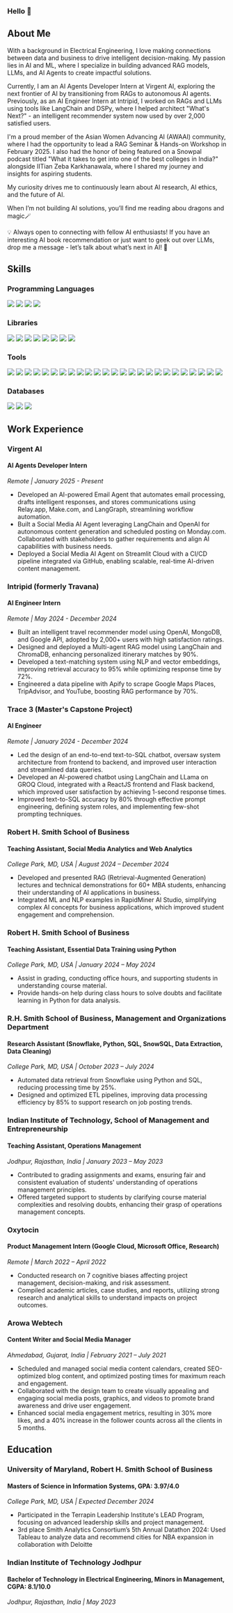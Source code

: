 ### Hello 👋

## About Me
With a background in Electrical Engineering, I love making connections between data and business to drive intelligent decision-making. My passion lies in AI and ML, where I specialize in building advanced RAG models, LLMs, and AI Agents to create impactful solutions.

Currently, I am an AI Agents Developer Intern at Virgent AI, exploring the next frontier of AI by transitioning from RAGs to autonomous AI agents. Previously, as an AI Engineer Intern at Intripid, I worked on RAGs and LLMs using tools like LangChain and DSPy, where I helped architect "What's Next?" - an intelligent recommender system now used by over 2,000 satisfied users.

I'm a proud member of the Asian Women Advancing AI (AWAAI) community, where I had the opportunity to lead a RAG Seminar & Hands-on Workshop in February 2025. I also had the honor of being featured on a Snowpal podcast titled "What it takes to get into one of the best colleges in India?" alongside IITian Zeba Karkhanawala, where I shared my journey and insights for aspiring students.

My curiosity drives me to continuously learn about AI research, AI ethics, and the future of AI. 

When I’m not building AI solutions, you’ll find me reading abou dragons and magic🪄 

💡 Always open to connecting with fellow AI enthusiasts! If you have an interesting AI book recommendation or just want to geek out over LLMs, drop me a message - let’s talk about what’s next in AI! 🚀

## Skills
### Programming Languages
<p>
  <img src="https://img.shields.io/badge/Python-FF3473?style=for-the-badge&logo=python&logoColor=white" />
  <img src="https://img.shields.io/badge/R-30E584?style=for-the-badge&logo=r&logoColor=white" />
  <img src="https://img.shields.io/badge/SQL-FF5353?style=for-the-badge&logo=sql&logoColor=white" />
  <img src="https://img.shields.io/badge/Pyspark-4694FF?style=for-the-badge&logo=pyspark&logoColor=white" />
</p>

### Libraries
<p>
  <img src="https://img.shields.io/badge/Pandas-150458?style=for-the-badge&logo=pandas&logoColor=white" />
  <img src="https://img.shields.io/badge/Numpy-013243?style=for-the-badge&logo=numpy&logoColor=white" />
  <img src="https://img.shields.io/badge/Scikit--learn-F7931E?style=for-the-badge&logo=scikit-learn&logoColor=white" />
  <img src="https://img.shields.io/badge/Matplotlib-11557C?style=for-the-badge&logo=matplotlib&logoColor=white" />
  <img src="https://img.shields.io/badge/Seaborn-4C7F6D?style=for-the-badge&logo=python&logoColor=white" />
  <img src="https://img.shields.io/badge/Plotly-3F4F75?style=for-the-badge&logo=plotly&logoColor=white" />
  <img src="https://img.shields.io/badge/NLTK-183A61?style=for-the-badge&logo=python&logoColor=white" />
  <img src="https://img.shields.io/badge/DSPy-000000?style=for-the-badge&logo=python&logoColor=white" />
</p>

### Tools 
<p>
  <img src="https://img.shields.io/badge/R_Studio-1D1A39?style=for-the-badge&logo=rstudio&logoColor=white" />
  <img src="https://img.shields.io/badge/Tableau-451952?style=for-the-badge&logo=tableau&logoColor=white" />
  <img src="https://img.shields.io/badge/Jupyter_Notebook-F37626?style=for-the-badge&logo=jupyter&logoColor=white" />
  <img src="https://img.shields.io/badge/Visual_Studio_Code-007ACC?style=for-the-badge&logo=visual-studio-code&logoColor=white" />
  <img src="https://img.shields.io/badge/SQL_Server_Management_Studio-CC2927?style=for-the-badge&logo=microsoftsqlserver&logoColor=white" />
  <img src="https://img.shields.io/badge/GitHub-181717?style=for-the-badge&logo=github&logoColor=white" />
  <img src="https://img.shields.io/badge/Git-F05032?style=for-the-badge&logo=git&logoColor=white" />
  <img src="https://img.shields.io/badge/Hadoop-66CCFF?style=for-the-badge&logo=apachehadoop&logoColor=black" />
  <img src="https://img.shields.io/badge/Hive-FDEE21?style=for-the-badge&logo=apachehive&logoColor=black" />
  <img src="https://img.shields.io/badge/Pig-FFD43B?style=for-the-badge&logo=apachepig&logoColor=black" />
  <img src="https://img.shields.io/badge/Neo4j-008CC1?style=for-the-badge&logo=neo4j&logoColor=white" />
  <img src="https://img.shields.io/badge/LangChain-000000?style=for-the-badge&logo=python&logoColor=white" />
  <img src="https://img.shields.io/badge/LangGraph-1E90FF?style=for-the-badge&logo=python&logoColor=white" />
  <img src="https://img.shields.io/badge/LangSmith-FF7F50?style=for-the-badge&logo=python&logoColor=white" />
  <img src="https://img.shields.io/badge/Crew_AI-FFD700?style=for-the-badge&logo=python&logoColor=black" />
  <img src="https://img.shields.io/badge/SmolAgents-7B68EE?style=for-the-badge&logo=python&logoColor=white" />
  <img src="https://img.shields.io/badge/HuggingFace-FFD21F?style=for-the-badge&logo=huggingface&logoColor=black" />
  <img src="https://img.shields.io/badge/GCP-4285F4?style=for-the-badge&logo=googlecloud&logoColor=white" />
  <img src="https://img.shields.io/badge/Apify-2D2D2D?style=for-the-badge&logo=apify&logoColor=white" />
  <img src="https://img.shields.io/badge/RapidMiner-FF6600?style=for-the-badge&logo=rapidminer&logoColor=white" />
  <img src="https://img.shields.io/badge/Microsoft_Excel-217346?style=for-the-badge&logo=microsoftexcel&logoColor=white" />
  <img src="https://img.shields.io/badge/Microsoft_PowerPoint-B7472A?style=for-the-badge&logo=microsoftpowerpoint&logoColor=white" />
  <img src="https://img.shields.io/badge/Canva-00C4CC?style=for-the-badge&logo=canva&logoColor=white" />
  <img src="https://img.shields.io/badge/Miro-050038?style=for-the-badge&logo=miro&logoColor=white" />
  <img src="https://img.shields.io/badge/Lucidchart-ED6C30?style=for-the-badge&logo=lucidchart&logoColor=white" />
</p>

### Databases
<p>
  <img src="https://img.shields.io/badge/PostgreSQL-4694FF?style=for-the-badge&logo=postgresql&logoColor=white" />
  <img src="https://img.shields.io/badge/MongoDB-30E584?style=for-the-badge&logo=mongodb&logoColor=white" />
  <img src="https://img.shields.io/badge/Snowflake-029EDC?style=for-the-badge&logo=snowflake&logoColor=white" />
</p>

## Work Experience 

### Virgent AI
#### AI Agents Developer Intern
*Remote | January 2025 - Present*
- Developed an AI-powered Email Agent that automates email processing, drafts intelligent responses, and stores communications using Relay.app, Make.com, and LangGraph, streamlining workflow automation.
- Built a Social Media AI Agent leveraging LangChain and OpenAI for autonomous content generation and scheduled posting on Monday.com. Collaborated with stakeholders to gather requirements and align AI capabilities with business needs.
- Deployed a Social Media AI Agent on Streamlit Cloud with a CI/CD pipeline integrated via GitHub, enabling scalable, real-time AI-driven content management.

### Intripid (formerly Travana)
#### AI Engineer Intern
*Remote | May 2024 - December 2024*
- Built an intelligent travel recommender model using OpenAI, MongoDB, and Google API, adopted by 2,000+ users with high satisfaction ratings.
- Designed and deployed a Multi-agent RAG model using LangChain and ChromaDB, enhancing personalized itinerary matches by 90%.
- Developed a text-matching system using NLP and vector embeddings, improving retrieval accuracy to 95% while optimizing response time by 72%.
- Engineered a data pipeline with Apify to scrape Google Maps Places, TripAdvisor, and YouTube, boosting RAG performance by 70%.

### Trace 3 (Master's Capstone Project)
#### AI Engineer 
*Remote | January 2024 - December 2024*
- Led the design of an end-to-end text-to-SQL chatbot, oversaw system architecture from frontend to backend, and improved user interaction and streamlined data queries.
- Developed an AI-powered chatbot using LangChain and LLama on GROQ Cloud, integrated with a ReactJS frontend and Flask backend, which improved user satisfaction by achieving 1-second response times.
- Improved text-to-SQL accuracy by 80% through effective prompt engineering, defining system roles, and implementing few-shot prompting techniques.

### Robert H. Smith School of Business
#### Teaching Assistant, Social Media Analytics and Web Analytics
*College Park, MD, USA | August 2024 – December 2024*
- Developed and presented RAG (Retrieval-Augmented Generation) lectures and technical demonstrations for 60+ MBA students, enhancing their understanding of AI applications in business.
- Integrated ML and NLP examples in RapidMiner AI Studio, simplifying complex AI concepts for business applications, which improved student engagement and comprehension.

### Robert H. Smith School of Business
#### Teaching Assistant, Essential Data Training using Python
*College Park, MD, USA | January 2024 – May 2024*
- Assist in grading, conducting office hours, and supporting students in understanding course material.
- Provide hands-on help during class hours to solve doubts and facilitate learning in Python for data analysis.

### R.H. Smith School of Business, Management and Organizations Department
#### Research Assistant (Snowflake, Python, SQL, SnowSQL, Data Extraction, Data Cleaning)
*College Park, MD, USA | October 2023 – July 2024*
- Automated data retrieval from Snowflake using Python and SQL, reducing processing time by 25%.
- Designed and optimized ETL pipelines, improving data processing efficiency by 85% to support research on job posting trends.

### Indian Institute of Technology, School of Management and Entrepreneurship
#### Teaching Assistant, Operations Management
*Jodhpur, Rajasthan, India | January 2023 – May 2023*
- Contributed to grading assignments and exams, ensuring fair and consistent evaluation of students' understanding of operations management principles.
- Offered targeted support to students by clarifying course material complexities and resolving doubts, enhancing their grasp of operations management concepts.

### Oxytocin
#### Product Management Intern (Google Cloud, Microsoft Office, Research)
*Remote | March 2022 – April 2022*
- Conducted research on 7 cognitive biases affecting project management, decision-making, and risk assessment.
- Compiled academic articles, case studies, and reports, utilizing strong research and analytical skills to understand impacts on project outcomes.

### Arowa Webtech 
#### Content Writer and Social Media Manager
*Ahmedabad, Gujarat, India | February 2021 – July 2021*
- Scheduled and managed social media content calendars, created SEO-optimized blog content, and optimized posting times for maximum reach and engagement.
- Collaborated with the design team to create visually appealing and engaging social media posts, graphics, and videos to promote brand awareness and drive user engagement.
- Enhanced social media engagement metrics, resulting in 30% more likes, and a 40% increase in the follower counts across all the clients in 5 months.


## Education
### University of Maryland, Robert H. Smith School of Business
#### Masters of Science in Information Systems, GPA: 3.97/4.0
*College Park, MD, USA | Expected December 2024*
- Participated in the Terrapin Leadership Institute's LEAD Program, focusing on advanced leadership skills and project management.
- 3rd place Smith Analytics Consortium’s 5th Annual Datathon 2024: Used Tableau to analyze data and recommend cities for NBA expansion in collaboration with Deloitte

### Indian Institute of Technology Jodhpur
#### Bachelor of Technology in Electrical Engineering, Minors in Management, CGPA: 8.1/10.0
*Jodhpur, Rajasthan, India | May 2023*


